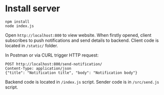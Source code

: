 # Install server

```
npm install
node index.js
```

Open `http://localhost:800` to view website.
When firstly opened, client subscribes to push notifications and send details to backend.
Client code is located in `/static/` folder.

In Postman or via CURL trigger HTTP request:

```
POST http://localhost:800/send-notification/
Content-Type: application/json
{"title": "Notification title", "body": "Notification body"}
```

Backend code is located in `/index.js` script. Sender code is in `/src/send.js` script.

